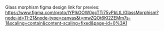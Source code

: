 Glass morphism figma design 
link for previes: https://www.figma.com/proto/IYPlkOOW0gcTTi75vPbLtL/GlassMorphism?node-id=11-21&node-type=canvas&t=mwZQOt6Kl2ZEMm7s-1&scaling=contain&content-scaling=fixed&page-id=0%3A1
